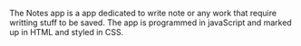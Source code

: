 T h e   N o t e s app is a app dedicated to write note or any work that require writting stuff to be saved. The app is programmed in javaScript and marked up in HTML and styled in CSS. 
 
 
